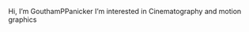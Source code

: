 Hi, I’m GouthamPPanicker
I’m interested in Cinematography and motion graphics


<!---
GouthamPPanicker/GouthamPPanicker is a ✨ special ✨ repository because its `README.md` (this file) appears on your GitHub profile.
You can click the Preview link to take a look at your changes.
--->
